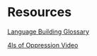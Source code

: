 # Resources 

[Language Building Glossary](./02-glossary.pdf)

[4Is of Oppression Video](https://www.youtube.com/watch?v=3WWyVRo4Uas)


